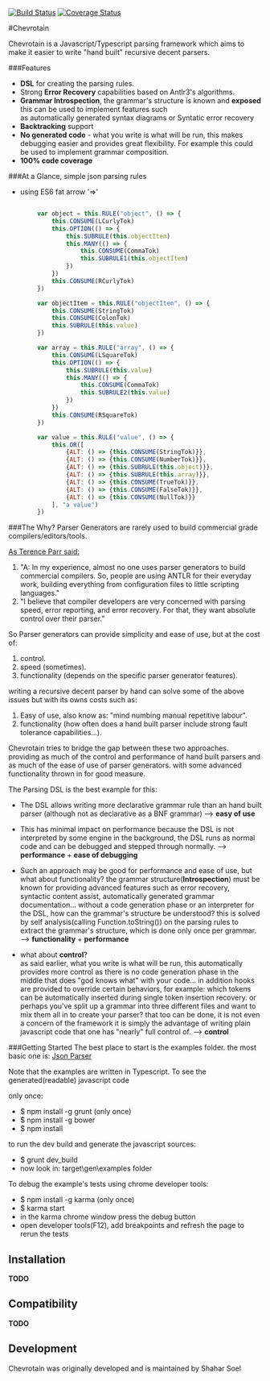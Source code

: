 [![Build Status](https://travis-ci.org/SAP/chevrotain.svg?branch=master)](https://travis-ci.org/SAP/chevrotain)
[![Coverage Status](https://coveralls.io/repos/SAP/chevrotain/badge.svg?branch=master)](https://coveralls.io/r/SAP/chevrotain?branch=master)

#Chevrotain

Chevrotain is a Javascript/Typescript parsing framework which aims to make it easier to write "hand built" recursive decent parsers.
   
###Features
  * **DSL** for creating the parsing rules.
  * Strong **Error Recovery** capabilities based on Antlr3's algorithms.
  * **Grammar Introspection**, the grammar's structure is known and **exposed** this can be used to implement features such     
    as automatically generated syntax diagrams or Syntatic error recovery
  * **Backtracking** support 
  * **No generated code** - what you write is what will be run, this makes debugging easier and provides great flexibility. For example this could be used to implement grammar composition.
   * **100% code coverage** 
   
###At a Glance, simple json parsing rules

   * using ES6 fat arrow '=>'

   ```JavaScript
   
           var object = this.RULE("object", () => {
               this.CONSUME(LCurlyTok)
               this.OPTION(() => {
                   this.SUBRULE(this.objectItem)
                   this.MANY(() => {
                       this.CONSUME(CommaTok)
                       this.SUBRULE1(this.objectItem)
                   })
               })
               this.CONSUME(RCurlyTok)
           })
   
           var objectItem = this.RULE("objectItem", () => {
               this.CONSUME(StringTok)
               this.CONSUME(ColonTok)
               this.SUBRULE(this.value)
           })
   
           var array = this.RULE("array", () => {
               this.CONSUME(LSquareTok)
               this.OPTION(() => {
                   this.SUBRULE(this.value)
                   this.MANY(() => {
                       this.CONSUME(CommaTok)
                       this.SUBRULE2(this.value)
                   })
               })
               this.CONSUME(RSquareTok)
           })
   
           var value = this.RULE("value", () => {
               this.OR([
                   {ALT: () => {this.CONSUME(StringTok)}},
                   {ALT: () => {this.CONSUME(NumberTok)}},
                   {ALT: () => {this.SUBRULE(this.object)}},
                   {ALT: () => {this.SUBRULE(this.array)}},
                   {ALT: () => {this.CONSUME(TrueTok)}},
                   {ALT: () => {this.CONSUME(FalseTok)}},
                   {ALT: () => {this.CONSUME(NullTok)}}
               ], "a value")
           })
   ```   
   
###The Why?
Parser Generators are rarely used to build commercial grade compilers/editors/tools.
   
[As Terence Parr said:](https://theantlrguy.atlassian.net/wiki/pages/viewpage.action?pageId=1900547) 

  1. "A: In my experience, almost no one uses parser generators to build commercial compilers. 
      So, people are using ANTLR for their everyday work, building everything from configuration files to little 
      scripting languages."
  2. "I believe that compiler developers are very concerned with parsing speed, error reporting, 
      and error recovery. For that, they want absolute control over their parser."
   
So Parser generators can provide simplicity and ease of use, but at the cost of:
 
1. control.
2. speed (sometimes).
3. functionality (depends on the specific parser generator features).
   
writing a recursive decent parser by hand can solve some of the above issues but with its owns costs such as:

1. Easy of use, also know as: "mind numbing manual repetitive labour".
2. functionality (how often does a hand built parser include strong fault tolerance capabilities...).

 
Chevrotain tries to bridge the gap between these two approaches.
providing as much of the control and performance of hand built parsers and as much of the ease of use of parser generators. with some advanced functionality thrown in for good measure.
   
   
The Parsing DSL is the best example for this:
   
   * The DSL allows writing more declarative grammar rule than an hand built parser (although not as declarative as a BNF grammar) --> **easy of use**
   * This has minimal impact on performance because the DSL is not interpreted by some engine in the background,
     the DSL runs as normal code and can be debugged and stepped through normally. --> **performance** + **ease of debugging**
   * Such an approach may be good for performance and ease of use, but what about functionality? 
     the grammar structure(**Introspection**) must be known for providing advanced features such as error recovery, 
     syntactic content assist, automatically generated grammar documentation... without a code generation phase or an interpreter for the DSL, 
     how can the grammar's structure be understood? this is solved by self analysis(calling Function.toString()) on the parsing rules to extract the grammar's structure,
     which is done only once per grammar. --> **functionality** + **performance**
   
   * what about **control**?  
     as said earlier, what you write is what will be run, 
     this automatically provides more control as there is no code generation phase in the middle that does "god knows what" with your code... 
     in addition hooks are provided to override certain behaviors, for example: which tokens can be automatically inserted during single token insertion recovery.
     or perhaps you've split up a grammar into three different files and want to mix them all in to create your parser? that too can be done,
     it is not even a concern of the framework it is simply the advantage of writing plain javascript code that one has "nearly" full control of. --> **control**
   
   

###Getting Started
The best place to start is the examples folder.
the most basic one is: [Json Parser](https://github.com/SAP/chevrotain/blob/master/examples/json/json_parser.ts)

Note that the examples are written in Typescript.
To see the generated(readable) javascript code 

only once:
* $ npm install -g grunt (only once)
* $ npm install -g bower
* $ npm install

to run the dev build and generate the javascript sources:
* $ grunt dev_build
* now look in: target\gen\examples folder

To debug the example's tests using chrome developer tools:

* $ npm install -g karma (only once)
* $ karma start
* in the karma chrome window press the debug button   
* open developer tools(F12), add breakpoints and refresh the page to rerun the tests

Installation
------------
**TODO**


Compatibility
-------------
**TODO**

Development
-----------
Chevrotain was originally developed and is maintained by Shahar Soel